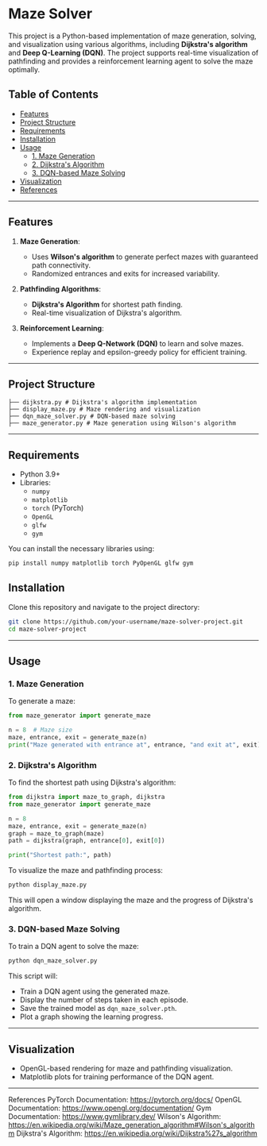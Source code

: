 # Maze Solver

This project is a Python-based implementation of maze generation, solving, and visualization using various algorithms, including **Dijkstra's algorithm** and **Deep Q-Learning (DQN)**. The project supports real-time visualization of pathfinding and provides a reinforcement learning agent to solve the maze optimally.

## Table of Contents

- [Features](#features)
- [Project Structure](#project-structure)
- [Requirements](#requirements)
- [Installation](#installation)
- [Usage](#usage)
  - [1. Maze Generation](#1-maze-generation)
  - [2. Dijkstra's Algorithm](#2-dijkstras-algorithm)
  - [3. DQN-based Maze Solving](#3-dqn-based-maze-solving)
- [Visualization](#visualization)
- [References](#references)

---

## Features

1. **Maze Generation**:
   - Uses **Wilson's algorithm** to generate perfect mazes with guaranteed path connectivity.
   - Randomized entrances and exits for increased variability.

2. **Pathfinding Algorithms**:
   - **Dijkstra's Algorithm** for shortest path finding.
   - Real-time visualization of Dijkstra's algorithm.

3. **Reinforcement Learning**:
   - Implements a **Deep Q-Network (DQN)** to learn and solve mazes.
   - Experience replay and epsilon-greedy policy for efficient training.

---

## Project Structure

```
├── dijkstra.py # Dijkstra's algorithm implementation
├── display_maze.py # Maze rendering and visualization
├── dqn_maze_solver.py # DQN-based maze solving
├── maze_generator.py # Maze generation using Wilson's algorithm
```

---

## Requirements

- Python 3.9+
- Libraries:
  - `numpy`
  - `matplotlib`
  - `torch` (PyTorch)
  - `OpenGL`
  - `glfw`
  - `gym`

You can install the necessary libraries using:

```bash
pip install numpy matplotlib torch PyOpenGL glfw gym
```

## Installation
Clone this repository and navigate to the project directory:
```bash
git clone https://github.com/your-username/maze-solver-project.git
cd maze-solver-project
```

---

## Usage

### 1. Maze Generation

To generate a maze:

```python
from maze_generator import generate_maze

n = 8  # Maze size
maze, entrance, exit = generate_maze(n)
print("Maze generated with entrance at", entrance, "and exit at", exit)
```

### 2. Dijkstra's Algorithm

To find the shortest path using Dijkstra's algorithm:

```python
from dijkstra import maze_to_graph, dijkstra
from maze_generator import generate_maze

n = 8
maze, entrance, exit = generate_maze(n)
graph = maze_to_graph(maze)
path = dijkstra(graph, entrance[0], exit[0])

print("Shortest path:", path)
```

To visualize the maze and pathfinding process:

```bash
python display_maze.py
```
This will open a window displaying the maze and the progress of Dijkstra's algorithm.

### 3. DQN-based Maze Solving

To train a DQN agent to solve the maze:

```bash
python dqn_maze_solver.py
```

This script will:

- Train a DQN agent using the generated maze.
- Display the number of steps taken in each episode.
- Save the trained model as `dqn_maze_solver.pth`.
- Plot a graph showing the learning progress.

---

## Visualization
- OpenGL-based rendering for maze and pathfinding visualization.
- Matplotlib plots for training performance of the DQN agent.

---

References
PyTorch Documentation: https://pytorch.org/docs/
OpenGL Documentation: https://www.opengl.org/documentation/
Gym Documentation: https://www.gymlibrary.dev/
Wilson's Algorithm: https://en.wikipedia.org/wiki/Maze_generation_algorithm#Wilson's_algorithm
Dijkstra's Algorithm: https://en.wikipedia.org/wiki/Dijkstra%27s_algorithm

